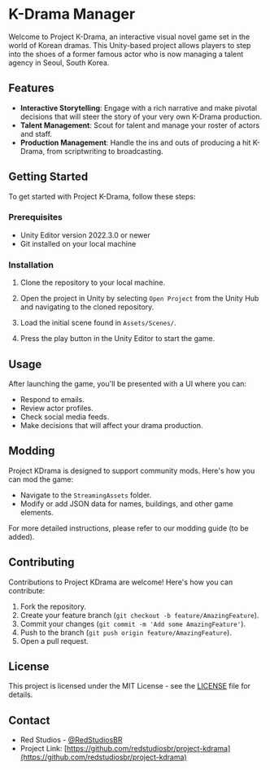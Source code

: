 # K-Drama Manager

Welcome to Project K-Drama, an interactive visual novel game set in the world of Korean dramas. This Unity-based project allows players to step into the shoes of a former famous actor who is now managing a talent agency in Seoul, South Korea.

## Features

- **Interactive Storytelling**: Engage with a rich narrative and make pivotal decisions that will steer the story of your very own K-Drama production.
- **Talent Management**: Scout for talent and manage your roster of actors and staff.
- **Production Management**: Handle the ins and outs of producing a hit K-Drama, from scriptwriting to broadcasting.

## Getting Started

To get started with Project K-Drama, follow these steps:

### Prerequisites

- Unity Editor version 2022.3.0 or newer
- Git installed on your local machine

### Installation

1. Clone the repository to your local machine.

2. Open the project in Unity by selecting `Open Project` from the Unity Hub and navigating to the cloned repository.

3. Load the initial scene found in `Assets/Scenes/`.

4. Press the play button in the Unity Editor to start the game.

## Usage

After launching the game, you'll be presented with a UI where you can:

- Respond to emails.
- Review actor profiles.
- Check social media feeds.
- Make decisions that will affect your drama production.

## Modding

Project KDrama is designed to support community mods. Here's how you can mod the game:

- Navigate to the `StreamingAssets` folder.
- Modify or add JSON data for names, buildings, and other game elements.

For more detailed instructions, please refer to our modding guide (to be added).

## Contributing

Contributions to Project KDrama are welcome! Here's how you can contribute:

1. Fork the repository.
2. Create your feature branch (`git checkout -b feature/AmazingFeature`).
3. Commit your changes (`git commit -m 'Add some AmazingFeature'`).
4. Push to the branch (`git push origin feature/AmazingFeature`).
5. Open a pull request.

## License

This project is licensed under the MIT License - see the [LICENSE](LICENSE) file for details.

## Contact

- Red Studios - [@RedStudiosBR](https://twitter.com/redstudiosbr)
- Project Link: [https://github.com/redstudiosbr/project-kdrama](https://github.com/redstudiosbr/project-kdrama)
